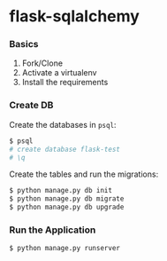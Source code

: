 # flask-sqlalchemy

### Basics

1. Fork/Clone
1. Activate a virtualenv
1. Install the requirements

### Create DB

Create the databases in `psql`:

```sh
$ psql
# create database flask-test
# \q
```

Create the tables and run the migrations:

```sh
$ python manage.py db init
$ python manage.py db migrate
$ python manage.py db upgrade
```

### Run the Application

```sh
$ python manage.py runserver
```

